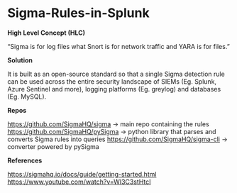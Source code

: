 # Sigma-Rules-in-Splunk

**High Level Concept (HLC)**

“Sigma is for log files what Snort is for network traffic and YARA is for files.”

**Solution**

It is built as an open-source standard so that a single Sigma detection rule can be used across the entire security landscape of SIEMs (Eg. Splunk, Azure Sentinel and more), logging platforms (Eg. greylog) and databases (Eg. MySQL).

**Repos**

https://github.com/SigmaHQ/sigma -> main repo containing the rules
https://github.com/SigmaHQ/pySigma -> python library that parses and converts Sigma rules into queries
https://github.com/SigmaHQ/sigma-cli -> converter powered by pySigma

**References**

https://sigmahq.io/docs/guide/getting-started.html
https://www.youtube.com/watch?v=WI3C3stHtcI
